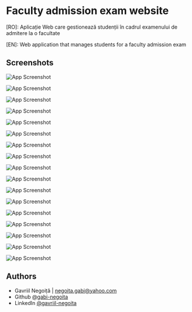 
# Faculty admission exam website

[RO]: Aplicație Web care gestionează studenții în cadrul examenului de admitere la o facultate

[EN]: Web application that manages students for a faculty admission exam
## Screenshots


![App Screenshot](https://github.com/gabi-negoita/faculty-admission-exam-webapp-java/blob/main/screenshots/login.png?raw=true&text=Login+Page)

![App Screenshot](https://github.com/gabi-negoita/faculty-admission-exam-webapp-java/blob/main/screenshots/login-err.png?raw=true&text=Login+Page)

![App Screenshot](https://github.com/gabi-negoita/faculty-admission-exam-webapp-java/blob/main/screenshots/signup.png?raw=true&text=Login+Page)

![App Screenshot](https://github.com/gabi-negoita/faculty-admission-exam-webapp-java/blob/main/screenshots/home-admin.png?raw=true&text=Login+Page)

![App Screenshot](https://github.com/gabi-negoita/faculty-admission-exam-webapp-java/blob/main/screenshots/search-admin.png?raw=true&text=Login+Page)

![App Screenshot](https://github.com/gabi-negoita/faculty-admission-exam-webapp-java/blob/main/screenshots/search-filter-admin.png?raw=true&text=Login+Page)

![App Screenshot](https://github.com/gabi-negoita/faculty-admission-exam-webapp-java/blob/main/screenshots/search-filter-admin2.png?raw=true&text=Login+Page)

![App Screenshot](https://github.com/gabi-negoita/faculty-admission-exam-webapp-java/blob/main/screenshots/add-admin.png?raw=true&text=Login+Page)

![App Screenshot](https://github.com/gabi-negoita/faculty-admission-exam-webapp-java/blob/main/screenshots/add-admin2.png?raw=true&text=Login+Page)

![App Screenshot](https://github.com/gabi-negoita/faculty-admission-exam-webapp-java/blob/main/screenshots/update-admin.png?raw=true&text=Login+Page)

![App Screenshot](https://github.com/gabi-negoita/faculty-admission-exam-webapp-java/blob/main/screenshots/update-admin2.png?raw=true&text=Login+Page)

![App Screenshot](https://github.com/gabi-negoita/faculty-admission-exam-webapp-java/blob/main/screenshots/results-admin.png?raw=true&text=Login+Page)

![App Screenshot](https://github.com/gabi-negoita/faculty-admission-exam-webapp-java/blob/main/screenshots/results-admin2.png?raw=true&text=Login+Page)

![App Screenshot](https://github.com/gabi-negoita/faculty-admission-exam-webapp-java/blob/main/screenshots/results-pdf.png?raw=true&text=Login+Page)

![App Screenshot](https://github.com/gabi-negoita/faculty-admission-exam-webapp-java/blob/main/screenshots/results-xls.png?raw=true&text=Login+Page)

![App Screenshot](https://github.com/gabi-negoita/faculty-admission-exam-webapp-java/blob/main/screenshots/logs-admin.png?raw=true&text=Login+Page)

![App Screenshot](https://github.com/gabi-negoita/faculty-admission-exam-webapp-java/blob/main/screenshots/logs-admin2.png?raw=true&text=Login+Page)
## Authors

- Gavriil Negoiță | negoita.gabi@yahoo.com
- Github [@gabi-negoita](https://github.com/gabi-negoita)
- LinkedIn [@gavriil-negoita](https://www.linkedin.com/in/gavriil-negoita)